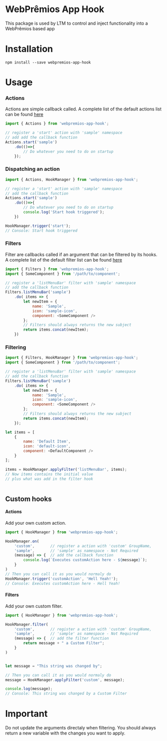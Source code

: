 # WebPrêmios App Hook

This package is used by LTM to control and inject functionality into a WebPrêmios based app



# Installation

```
npm install --save webpremios-app-hook
```



# Usage



### Actions

Actions are simple callback called. A complete list of the default actions list can be found [here](/actions.md)

```js
import { Actions } from 'webpremios-app-hook';

// register a 'start' action with 'sample' namespace
// add add the callback function
Actions.start('sample')
    .do(()=>{
        // Do whatever you need to do on startup
    });


```



### Dispatching an action

```js
import { Actions, HookManager } from 'webpremios-app-hook';

// register a 'start' action with 'sample' namespace
// add the callback function
Actions.start('sample')
    .do(()=>{
        // Do whatever you need to do on startup
        console.log('Start hook triggered');
    })

HookManager.trigger('start');
// Console: Start hook triggered


```



### Filters

Filter are callbacks called if an argument that can be filtered by its hooks.  
A complete list of the default filter list can be found [here](/filters.md)

```js
import { Filters } from 'webpremios-app-hook';
import { SomeComponent } from '/path/to/component';

// register a 'listMenuBar' filter with 'sample' namespace
// add the callback function
Filters.listMenuBar('sample')
    .do( items => {
        let newItem = {
            name: 'Sample',
            icon: 'sample-icon',
            component: <SomeComponent />
        };
        // Filters should always returns the new subject
        return items.concat(newItem);
    })


```



### Filtering

```js
import { Filters, HookManager } from 'webpremios-app-hook';
import { SomeComponent } from '/path/to/component';

// register a 'listMenuBar' filter with 'sample' namespace
// add the callback function
Filters.listMenuBar('sample')
    .do( items => {
        let newItem = {
            name: 'Sample',
            icon: 'sample-icon',
            component: <SomeComponent />
        };
        // Filters should always returns the new subject
        return items.concat(newItem);
    });

let items = [
    {
        name: 'Default Item',
        icon: 'default-icon',
        component: <DefaultComponent />
    }
];

items = HookManager.applyFilter('listMenuBar', items);
// Now items contains the initial value
// plus what was add in the filter hook



```



## Custom hooks

#### Actions

Add your own custom action.  

```js
import { HookManager } from 'webpremios-app-hook';

HookManager.on(
    'custom', 		// register a action with 'custom' GroupName,
    'sample', 		// 'sample' as namespace - Not Required
    (message) => { 	// add the callback function
        console.log(`Executes customAction here - ${message}`);
    } 
)
// Then you can call it as you would normaly do
HookManager.trigger('customAction', 'Hell Yeah!');
// Console: Executes customAction here - Hell Yeah!

```



#### Filters

Add your own custom filter.  

```js
import { HookManager } from 'webpremios-app-hook';

HookManager.filter(
    'custom', 		// register a action with 'custom' GroupName,
    'sample', 		// 'sample' as namespace - Not Required
    (message) => {	// add the filter function
        return message + " a Custom Filter";
    }
)


let message = "This string was changed by";

// Then you can call it as you would normaly do
message = HookManager.applyFilter('custom', message);

console.log(message);
// Console: This string was changed by a Custom Filter

```





# Important

Do not update the arguments directaly when filtering. You should always return a new variable with the changes you want to apply.
